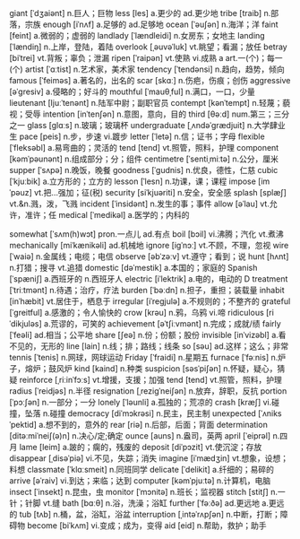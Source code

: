 giant [ˈdʒaiənt] n.巨人；巨物
less [les] a.更少的 ad.更少地
tribe [traib] n.部落，宗族
enough [iˈnʌf] a.足够的 ad.足够地
ocean [ˈəu∫ən] n.海洋；洋
faint [feint] a.微弱的；虚弱的
landlady [ˈlændleidi] n.女房东；女地主
landing [ˈlændiŋ] n.上岸，登陆，着陆
overlook [ˌəuvəˈluk] vt.眺望；看漏；放任
betray [biˈtrei] vt.背叛；辜负；泄漏
ripen [ˈraipən] vt.使熟 vi.成熟
a art.一(个)；每一(个)
artist [ˈɑːtist] n.艺术家，美术家
tendency [ˈtendənsi] n.趋向，趋势，倾向
famous [ˈfeiməs] a.著名的，出名的
scar [skɑː] n.伤疤，伤痕；创伤
aggressive [əˈgresiv] a.侵略的；好斗的
mouthful [ˈmauθˌful] n.满口，一口，少量
lieutenant [ljuːˈtenənt] n.陆军中尉；副职官员
contempt [kənˈtempt] n.轻蔑；藐视；受辱
intention [inˈten∫ən] n.意图，意向，目的
third [θəːd] num.第三；三分之一
glass [glɑːs] n.玻璃；玻璃杯
undergraduate [ˌʌndəˈgrædjuit] n.大学肆业生
pace [peis] n.步，步速 vi.踱步
letter [ˈletə] n.信；证书；字母
flexible [ˈfleksəbl] a.易弯曲的；灵活的
tend [tend] vt.照管，照料，护理
component [kəmˈpəunənt] n.组成部分；分；组件
centimetre [ˈsentiˌmiːtə] n.公分，厘米
supper [ˈsʌpə] n.晚饭，晚餐
goodness [ˈgudnis] n.优良，德性，仁慈
cubic [ˈkjuːbik] a.立方形的；立方的
lesson [ˈlesn] n.功课，课；课程
impose [imˈpəuz] vt.把…强加；征(税)
security [siˈkjuəriti] n.安全，安全感
splash [splæ∫] vt.&n.溅，泼，飞溅
incident [ˈinsidənt] n.发生的事；事件
allow [əˈlau] vt.允许，准许；任
medical [ˈmedikəl] a.医学的；内科的

somewhat [ˈsʌm(h)wɔt] pron.一点儿 ad.有点
boil [bɔil] vi.沸腾；汽化 vt.煮沸
mechanically [miˈkænikəli] ad.机械地
ignore [igˈnɔː] vt.不顾，不理，忽视
wire [ˈwaiə] n.金属线；电缆；电信
observe [əbˈzəːv] vt.遵守；看到；说
hunt [hʌnt] n.打猎；搜寻 vt.追猎
domestic [dəˈmestik] a.本国的；家庭的
Spanish [ˈspæni∫] a.西班牙的 n.西班牙人
electric [iˈlektrik] a.电的，电动的
D
treatment [ˈtriːtmənt] n.待遇；治疗，疗法
burden [ˈbəːdn] n.担子，重担；装载量
inhabit [inˈhæbit] vt.居住于，栖息于
irregular [iˈregjulə] a.不规则的；不整齐的
grateful [ˈgreitful] a.感激的；令人愉快的
crow [krəu] n.鸦，乌鸦 vi.啼
ridiculous [riˈdikjuləs] a.荒谬的，可笑的
achievement [əˈt∫iːvmənt] n.完成；成就/绩
fairly [ˈfeəli] ad.相当；公平地
share [∫eə] n.份；份额；股份
invisible [inˈvizəbl] a.看不见的，无形的
line [lain] n.线；排；路线；线条
so [səu] ad.这样；这么；非常
tennis [ˈtenis] n.网球，网球运动
Friday [ˈfraidi] n.星期五
furnace [ˈfəːnis] n.炉子，熔炉；鼓风炉
kind [kaind] n.种类
suspicion [səsˈpi∫ən] n.怀疑，疑心，猜疑
reinforce [ˌriːinˈfɔːs] vt.增援，支援；加强
tend [tend] vt.照管，照料，护理
radius [ˈreidjəs] n.半径
resignation [ˌrezigˈnei∫ən] n.放弃，辞职，反抗
portion [ˈpɔː∫ən] n.一部分；一分
lonely [ˈləunli] a.孤独的；荒凉的
crash [kræ∫] vi.碰撞，坠落 n.碰撞
democracy [diˈmɔkrəsi] n.民主，民主制
unexpected [ˈʌniksˈpektid] a.想不到的，意外的
rear [riə] n.后部，后面；背面
determination [ditəːmiˈnei∫(ə)n] n.决心/定;确定
ounce [auns] n.盎司，英两
april [ˈeiprəl] n.四月
lame [leim] a.跛的；瘸的，残废的
deposit [diˈpɔzit] vt.使沉淀；存放
disappear [ˌdisəˈpiə] vi.不见，失踪；消失
imagine [iˈmædʒin] vt.想象，设想；料想
classmate [ˈklɑːsmeit] n.同班同学
delicate [ˈdelikit] a.纤细的；易碎的
arrive [əˈraiv] vi.到达；来临；达到
computer [kəmˈpjuːtə] n.计算机，电脑
insect [ˈinsekt] n.昆虫，虫
monitor [ˈmɔnitə] n.班长；监视器
stitch [stit∫] n.一针；针脚 vt.缝
bath [bɑːθ] n.浴，洗澡；浴缸
further [ˈfəːðə] ad.更远地 a.更远的
tub [tʌb] n.桶，盆，浴缸，浴盆
interruption [ˌintəˈrʌp∫ən] n.中断，打断；障碍物
become [biˈkʌm] vi.变成；成为，变得
aid [eid] n.帮助，救护；助手
